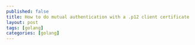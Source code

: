 ```yaml
---
published: false
title: How to do mutual authentication with a .p12 client certificate
layout: post
tags: [golang]
categories: [golang]
---
```

